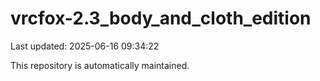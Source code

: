 # vrcfox-2.3_body_and_cloth_edition

Last updated: 2025-06-16 09:34:22

This repository is automatically maintained.
